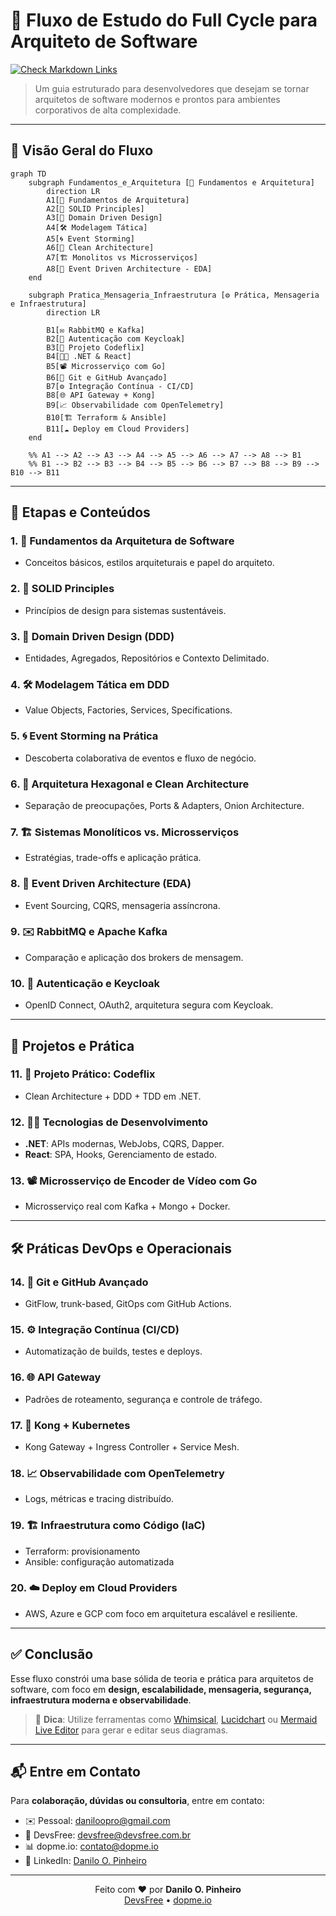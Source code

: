 # 🧠 Fluxo de Estudo do Full Cycle para Arquiteto de Software

[![Check Markdown Links](https://github.com/daniloopinheiro/FullCycleSoftwareArchitect/actions/workflows/check-links.yml/badge.svg)](https://github.com/daniloopinheiro/FullCycleSoftwareArchitect/actions/workflows/check-links.yml)

> Um guia estruturado para desenvolvedores que desejam se tornar arquitetos de software modernos e prontos para ambientes corporativos de alta complexidade.

---

## 🔄 Visão Geral do Fluxo

```mermaid
graph TD
    subgraph Fundamentos_e_Arquitetura [🧱 Fundamentos e Arquitetura]
        direction LR
        A1[📐 Fundamentos de Arquitetura]
        A2[🧩 SOLID Principles]
        A3[📘 Domain Driven Design]
        A4[🛠️ Modelagem Tática]
        A5[🌀 Event Storming]
        A6[🧼 Clean Architecture]
        A7[🏗️ Monolitos vs Microsserviços]
        A8[📡 Event Driven Architecture - EDA]
    end

    subgraph Pratica_Mensageria_Infraestrutura [⚙️ Prática, Mensageria e Infraestrutura]
        direction LR

        B1[✉️ RabbitMQ e Kafka]
        B2[🔐 Autenticação com Keycloak]
        B3[🎥 Projeto Codeflix]
        B4[🧑‍💻 .NET & React]
        B5[📽️ Microsserviço com Go]
        B6[🌳 Git e GitHub Avançado]
        B7[⚙️ Integração Contínua - CI/CD]
        B8[🌐 API Gateway + Kong]
        B9[📈 Observabilidade com OpenTelemetry]
        B10[🏗️ Terraform & Ansible]
        B11[☁️ Deploy em Cloud Providers]
    end

    %% A1 --> A2 --> A3 --> A4 --> A5 --> A6 --> A7 --> A8 --> B1
    %% B1 --> B2 --> B3 --> B4 --> B5 --> B6 --> B7 --> B8 --> B9 --> B10 --> B11

```

---

## 🧱 Etapas e Conteúdos

### 1. 📐 Fundamentos da Arquitetura de Software

* Conceitos básicos, estilos arquiteturais e papel do arquiteto.

### 2. 🧩 SOLID Principles

* Princípios de design para sistemas sustentáveis.

### 3. 📘 Domain Driven Design (DDD)

* Entidades, Agregados, Repositórios e Contexto Delimitado.

### 4. 🛠️ Modelagem Tática em DDD

* Value Objects, Factories, Services, Specifications.

### 5. 🌀 Event Storming na Prática

* Descoberta colaborativa de eventos e fluxo de negócio.

### 6. 🧼 Arquitetura Hexagonal e Clean Architecture

* Separação de preocupações, Ports & Adapters, Onion Architecture.

### 7. 🏗️ Sistemas Monolíticos vs. Microsserviços

* Estratégias, trade-offs e aplicação prática.

### 8. 📡 Event Driven Architecture (EDA)

* Event Sourcing, CQRS, mensageria assíncrona.

### 9. ✉️ RabbitMQ e Apache Kafka

* Comparação e aplicação dos brokers de mensagem.

### 10. 🔐 Autenticação e Keycloak

* OpenID Connect, OAuth2, arquitetura segura com Keycloak.

---

## 🧪 Projetos e Prática

### 11. 🎥 Projeto Prático: Codeflix

* Clean Architecture + DDD + TDD em .NET.

### 12. 🧑‍💻 Tecnologias de Desenvolvimento

* **.NET**: APIs modernas, WebJobs, CQRS, Dapper.
* **React**: SPA, Hooks, Gerenciamento de estado.

### 13. 📽️ Microsserviço de Encoder de Vídeo com Go

* Microsserviço real com Kafka + Mongo + Docker.

---

## 🛠️ Práticas DevOps e Operacionais

### 14. 🌳 Git e GitHub Avançado

* GitFlow, trunk-based, GitOps com GitHub Actions.

### 15. ⚙️ Integração Contínua (CI/CD)

* Automatização de builds, testes e deploys.

### 16. 🌐 API Gateway

* Padrões de roteamento, segurança e controle de tráfego.

### 17. 🔀 Kong + Kubernetes

* Kong Gateway + Ingress Controller + Service Mesh.

### 18. 📈 Observabilidade com OpenTelemetry

* Logs, métricas e tracing distribuído.

### 19. 🏗️ Infraestrutura como Código (IaC)

* Terraform: provisionamento
* Ansible: configuração automatizada

### 20. ☁️ Deploy em Cloud Providers

* AWS, Azure e GCP com foco em arquitetura escalável e resiliente.

---

## ✅ Conclusão

Esse fluxo constrói uma base sólida de teoria e prática para arquitetos de software, com foco em **design, escalabilidade, mensageria, segurança, infraestrutura moderna e observabilidade**.

> 📌 **Dica**: Utilize ferramentas como [Whimsical](https://whimsical.com), [Lucidchart](https://lucidchart.com) ou [Mermaid Live Editor](https://mermaid.live/edit) para gerar e editar seus diagramas.

---

## 📬 Entre em Contato

Para **colaboração, dúvidas ou consultoria**, entre em contato:

* ✉️ Pessoal: [daniloopro@gmail.com](mailto:daniloopro@gmail.com)
* 🏢 DevsFree: [devsfree@devsfree.com.br](mailto:devsfree@devsfree.com.br)
* 📊 dopme.io: [contato@dopme.io](mailto:contato@dopme.io)
* 💼 LinkedIn: [Danilo O. Pinheiro](https://www.linkedin.com/in/daniloopinheiro)

---

<p align="center"> Feito com ❤️ por <strong>Danilo O. Pinheiro</strong><br/> <a href="https://devsfree.com.br" target="_blank">DevsFree</a> • <a href="https://dopme.io" target="_blank">dopme.io</a> </p>
